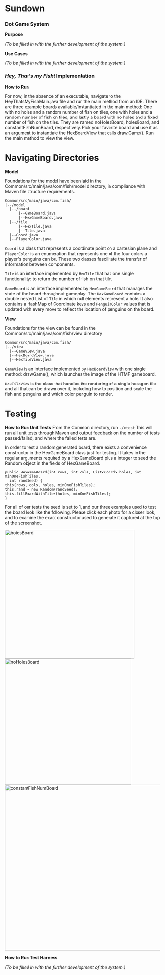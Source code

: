 # Sundown

<h3>Dot Game System</h3>
<b>Purpose</b>
<p><i>(To be filled in with the further development of the system.)</i></p>
<b>Use Cases</b>
<p><i>(To be filled in with the further development of the system.)</i></p>

<h3><i>Hey, That's my Fish!</i> Implementation</h3>
<b>How to Run</b>
<p>For now, in the absence of an executable, navigate to the HeyThatsMyFishMain.java file and run the main method from an IDE. There are three example boards available/instantiated in the main method: One with no holes and a random number of fish on tiles, one with holes and a random number of fish on tiles, and lastly a board with no holes and a fixed number of fish on the tiles. They are named noHolesBoard, holesBoard, and constantFishNumBoard, respectively. Pick your favorite board and use it as an argument to instantiate the HexBoardView that calls draw.Game(). Run the main method to view the view.</p>

# Navigating Directories 
  <b>Model</b>
    <p>Foundations for the model have been laid in the Common/src/main/java/com/fish/model directory, in compliance with Maven file structure requirements.</p>

```
Common/src/main/java/com.fish/
|--/model
  |--/board
      |--GameBoard.java
      |--HexGameBoard.java
  |--/tile
      |--HexTile.java
      |--Tile.java
  |--Coord.java
  |--PlayerColor.java
```

`Coord` is a class that represents a coordinate point on a cartesian plane and `PlayerColor` is an enumeration that represents one of the four colors a player's penguins can be. These two classes fascilitate the transfer of information between components.

`Tile` is an interface implemented by `HexTile` that has one single functionality: to return the number of fish on that tile.

`GameBoard` is an interface implemented by `HexGameBoard` that manages the state of the board throughout gameplay. The `HexGameBoard` contains a double nested List of `Tile` in which null elements represent a hole. It also contains a HashMap of Coordinate keys and `PenguinColor` values that is updated with every move to reflect the location of penguins on the board.

<b>View</b>
  <p>Foundations for the view can be found in the Common/src/main/java/com/fish/view directory</p>

```
Common/src/main/java/com.fish/
|--/view
  |--GameView.java
  |--HexBoardView.java
  |--HexTileView.java
```

`GameView` is an interface implemented by `HexBoardView` with one single method: drawGame(), which launches the image of the HTMF gameboard. 

`HexTileView` is the class that handles the rendering of a single hexagon tile and all that can be drawn over it, including how to position and scale the fish and penguins and which color penguin to render. 

# Testing
<b>How to Run Unit Tests</b>
From the Common directory, run `./xtest` This will run all unit tests through Maven and output feedback on the number of tests passed/failed, and where the failed tests are. 

In order to test a random generated board, there exists a convenience constructor in the HexGameBoard class just for testing. It takes in the regular arguments required by a HexGameBoard plus a integer to seed the Random object in the fields of HexGameBoard.

    public HexGameBoard(int rows, int cols, List<Coord> holes, int minOneFishTiles,
      int randSeed) {
    this(rows, cols, holes, minOneFishTiles);
    this.rand = new Random(randSeed);
    this.fillBoardWithTiles(holes, minOneFishTiles);
    }
    
For all of our tests the seed is set to 1, and our three examples used to test the board look like the following. Please click each photo for a closer look, and to examine the exact constructor used to generate it captured at the top of the screenshot.

<div class="imageContainer">
<img src="https://github.ccs.neu.edu/CS4500-F20/sundown/blob/master/Fish/Common/holesBoard.png" alt="holesBoard" width="420"/>
<img src="https://github.ccs.neu.edu/CS4500-F20/sundown/blob/master/Fish/Common/noHolesBoard.png" alt="noHolesBoard" width="410"/></div>
<img src="https://github.ccs.neu.edu/CS4500-F20/sundown/blob/master/Fish/Common/constantBoard.png" alt="constantFishNumBoard" width="540"/>


<b>How to Run Test Harness</b>
<p><i>(To be filled in with the further development of the system.)</i></p>

